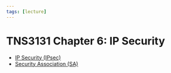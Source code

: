 ```yaml
---
tags: [lecture]
---
```


# TNS3131 Chapter 6: IP Security

- [IP Security (IPsec)](202210052208.md)
- [Security Association (SA)](202211092254.md)
